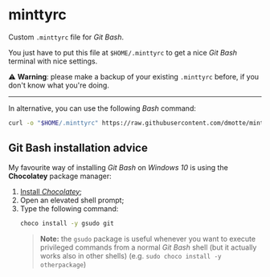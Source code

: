 # minttyrc

Custom `.minttyrc` file for *Git Bash*.

You just have to put this file at `$HOME/.minttyrc` to get a nice *Git Bash* terminal with nice settings.

:warning: **Warning**: please make a backup of your existing `.minttyrc` before, if you don't know what you're doing.

---

In alternative, you can use the following *Bash* command:

```bash
curl -o "$HOME/.minttyrc" https://raw.githubusercontent.com/dmotte/minttyrc/master/.minttyrc
```

## Git Bash installation advice

My favourite way of installing *Git Bash* on *Windows 10* is using the **Chocolatey** package manager:

1. [Install *Chocolatey*](https://chocolatey.org/install);
2. Open an elevated shell prompt;
3. Type the following command:
   ```cmd
   choco install -y gsudo git
   ```
   > **Note:** the `gsudo` package is useful whenever you want to execute privileged commands from a normal *Git Bash* shell (but it actually works also in other shells) (e.g. `sudo choco install -y otherpackage`)
